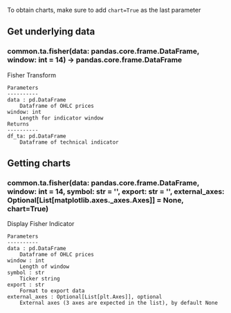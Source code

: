 To obtain charts, make sure to add `chart=True` as the last parameter

## Get underlying data 
### common.ta.fisher(data: pandas.core.frame.DataFrame, window: int = 14) -> pandas.core.frame.DataFrame

Fisher Transform

    Parameters
    ----------
    data : pd.DataFrame
        Dataframe of OHLC prices
    window: int
        Length for indicator window
    Returns
    ----------
    df_ta: pd.DataFrame
        Dataframe of technical indicator

## Getting charts 
### common.ta.fisher(data: pandas.core.frame.DataFrame, window: int = 14, symbol: str = '', export: str = '', external_axes: Optional[List[matplotlib.axes._axes.Axes]] = None, chart=True)

Display Fisher Indicator

    Parameters
    ----------
    data : pd.DataFrame
        Dataframe of OHLC prices
    window : int
        Length of window
    symbol : str
        Ticker string
    export : str
        Format to export data
    external_axes : Optional[List[plt.Axes]], optional
        External axes (3 axes are expected in the list), by default None
